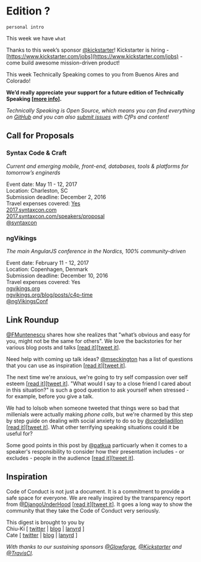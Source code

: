 # Edition ?

`personal intro`

This week we have `what`

Thanks to this week’s sponsor [@kickstarter](https://twitter.com/kickstarter)! Kickstarter is hiring - [https://www.kickstarter.com/jobs](https://www.kickstarter.com/jobs)  - come build awesome mission-driven product!

This week Technically Speaking comes to you from Buenos Aires and Colorado!

**We’d really appreciate your support for a future edition of Technically Speaking [[more info](http://www.techspeak.email/sponsorship/)].**  

*Technically Speaking is Open Source, which means you can find everything on [GitHub](https://github.com/catehstn/technically-speaking/) and you can also [submit issues](https://github.com/catehstn/technically-speaking/issues/new) with CfPs and content!*  

## Call for Proposals

### Syntax Code & Craft
*Current and emerging mobile, front-end, databases, tools & platforms for tomorrow’s enginerds*

Event date: May 11 - 12, 2017  
Location: Charleston, SC  
Submission deadline: December 2, 2016  
Travel expenses covered:   [Yes](https://twitter.com/syntaxcon/status/795336850349182976)  
[2017.syntaxcon.com](https://2017.syntaxcon.com/)  
[2017.syntaxcon.com/speakers/proposal](https://2017.syntaxcon.com/speakers/proposal/)  
[@syntaxcon](https://twitter.com/syntaxcon)


### ngVikings
*The main AngularJS conference in the Nordics, 100% community-driven*

Event date: February 11 - 12, 2017  
Location: Copenhagen, Denmark  
Submission deadline: December 10, 2016  
Travel expenses covered: Yes  
[ngvikings.org](https://ngvikings.org/)  
[ngvikings.org/blog/posts/c4p-time](https://ngvikings.org/blog/posts/c4p-time/)  
[@ngVikingsConf](https://twitter.com/ngVikingsConf)



## Link Roundup

[@FMuntenescu](https://twitter.com/FMuntenescu) shares how she realizes that "what’s obvious and easy for you, might not be the same for others". We love the backstories for her various blog posts and talks [[read it](https://medium.com/upday-devs/tech-talks-you-do-have-something-to-say-a1a0ae23fa0)][[tweet it](https://twitter.com/home?status=Tech%20Talks%E2%80%8A%20-%20%E2%80%8AYou%20Do%20Have%20Something%20To%20Say!%0Aby%20%40FMuntenescu%20https%3A//medium.com/upday-devs/tech-talks-you-do-have-something-to-say-a1a0ae23fa0%20via%20%40techspeakdigest)].

Need help with coming up talk ideas? [@mseckington](https://twitter.com/mseckington) has a list of questions that you can use as inspiration [[read it]( http://missgeeky.com/2016/11/21/how-to-brainstorm-talk-ideas)][[tweet it](https://twitter.com/home?status=How%20To%20Brainstorm%20Talk%20Ideas%20by%20%40mseckington%20http%3A//missgeeky.com/2016/11/21/how-to-brainstorm-talk-ideas%20via%20%40techspeakdigest)].

The next time we're anxious, we're going to try self compassion over self esteem [[read it](http://www.theatlantic.com/health/archive/2016/05/why-self-compassion-works-better-than-self-esteem/481473/)][[tweet it](https://twitter.com/home?status=Why%20Self-Compassion%20Works%20Better%20Than%20Self-Esteem%20by%20%40olgakhazan%20http%3A//www.theatlantic.com/health/archive/2016/05/why-self-compassion-works-better-than-self-esteem/481473/%20via%20%40techspeakdigest)]. "What would I say to a close friend I cared about in this situation?" is such a good question to ask yourself when stressed - for example, before you give a talk.

We had to lolsob when someone tweeted that things were so bad that millenials were actually making *phone calls*, but we're charmed by this step by step guide on dealing with social anxiety to do so by [@cordeliadillon](http://twitter.com/cordeliadillon) [[read it](http://echothroughthefog.cordeliadillon.com/post/153393286626/how-to-call-your-reps-when-you-have-social-anxiety)][[tweet it](https://twitter.com/home?status=How%20to%20call%20your%20reps%20when%20you%20have%20social%20anxiety%20by%20%40cordeliadillon%20http%3A//echothroughthefog.cordeliadillon.com/post/153393286626/how-to-call-your-reps-when-you-have-social-anxiety%20via%20%40techspeakdigest)]. What other terrifying speaking situations could it be useful for?

Some good points in this post by [@patkua](http://twitter.com/patkua) particuarly when it comes to a speaker's responsibility to consider how their presentation includes - or excludes - people in the audience [[read it](https://www.thekua.com/atwork/2016/10/we-can-do-better/)][[tweet it](https://twitter.com/home?status=We%20can%20do%20better%20by%20%40patkua%20https%3A//www.thekua.com/atwork/2016/10/we-can-do-better/%20via%20%40techspeakdigest)].

## Inspiration

Code of Conduct is not just a document. It is a commitment to provide a safe space for everyone. We are really inspired by the transparency report from [@DjangoUnderHood](https://twitter.com/DjangoUnderHood)
[[read it](https://djangounderthehood.com/blog/article/2016-11-21-coc-transparency-report/)][[tweet it](https://twitter.com/home?status=Code%20of%20Conduct%20Transparency%20Report%20by%20%40DjangoUnderHood%20https%3A//djangounderthehood.com/blog/article/2016-11-21-coc-transparency-report/%20via%20%40techspeakdigest)]. It goes a long way to show the community that they take the Code of Conduct very seriously.


This digest is brought to you by  
Chiu-Ki [ [twitter](https://twitter.com/chiuki) | [blog](http://blog.sqisland.com/) | [lanyrd](http://lanyrd.com/profile/chiuki/) ]  
Cate [ [twitter](https://twitter.com/catehstn) | [blog](http://www.catehuston.com/blog/) | [lanyrd](http://lanyrd.com/profile/catehstn/) ]

*With thanks to our sustaining sponsors [@Glowforge](http://twitter.com/glowforge), [@Kickstarter](http://twitter.com/kickstarter) and [@TravisCI](http://twitter.com/travisci).*
